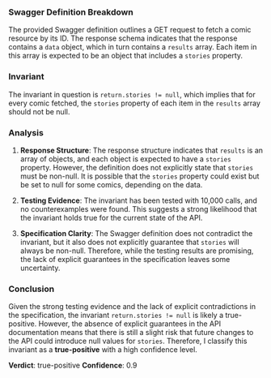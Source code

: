 ### Swagger Definition Breakdown
The provided Swagger definition outlines a GET request to fetch a comic resource by its ID. The response schema indicates that the response contains a `data` object, which in turn contains a `results` array. Each item in this array is expected to be an object that includes a `stories` property.

### Invariant
The invariant in question is `return.stories != null`, which implies that for every comic fetched, the `stories` property of each item in the `results` array should not be null.

### Analysis
1. **Response Structure**: The response structure indicates that `results` is an array of objects, and each object is expected to have a `stories` property. However, the definition does not explicitly state that `stories` must be non-null. It is possible that the `stories` property could exist but be set to null for some comics, depending on the data.

2. **Testing Evidence**: The invariant has been tested with 10,000 calls, and no counterexamples were found. This suggests a strong likelihood that the invariant holds true for the current state of the API.

3. **Specification Clarity**: The Swagger definition does not contradict the invariant, but it also does not explicitly guarantee that `stories` will always be non-null. Therefore, while the testing results are promising, the lack of explicit guarantees in the specification leaves some uncertainty.

### Conclusion
Given the strong testing evidence and the lack of explicit contradictions in the specification, the invariant `return.stories != null` is likely a true-positive. However, the absence of explicit guarantees in the API documentation means that there is still a slight risk that future changes to the API could introduce null values for `stories`. Therefore, I classify this invariant as a **true-positive** with a high confidence level.

**Verdict**: true-positive
**Confidence**: 0.9
